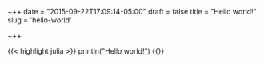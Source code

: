 +++
date = "2015-09-22T17:09:14-05:00"
draft = false
title = "Hello world!"
slug = 'hello-world'

+++

{{< highlight julia >}}
    println("Hello world!")
{{</highlight>}}
